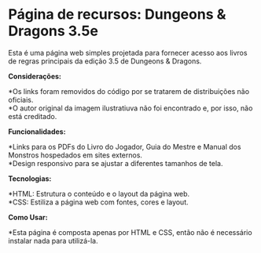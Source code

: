 # Página de recursos: Dungeons & Dragons 3.5e

Esta é uma página web simples projetada para fornecer acesso aos livros de regras principais da edição 3.5 de Dungeons & Dragons.

**Considerações:**

*Os links foram removidos do código por se tratarem de distribuições não oficiais. <br>
*O autor original da imagem ilustratiuva não foi encontrado e, por isso, não está creditado.

**Funcionalidades:**

*Links para os PDFs do Livro do Jogador, Guia do Mestre e Manual dos Monstros hospedados em sites externos. <br>
*Design responsivo para se ajustar a diferentes tamanhos de tela.

**Tecnologias:**

*HTML: Estrutura o conteúdo e o layout da página web. <br>
*CSS: Estiliza a página web com fontes, cores e layout.

**Como Usar:**

*Esta página é composta apenas por HTML e CSS, então não é necessário instalar nada para utilizá-la.
